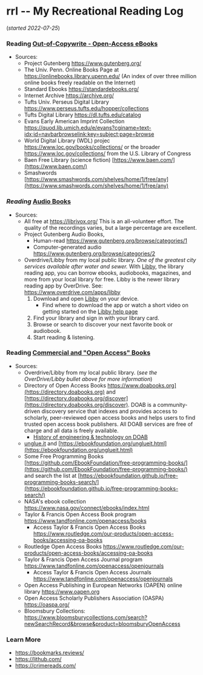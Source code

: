 # rrl -- My Recreational Reading Log
(*started 2022-07-25*)  

### Reading [Out-of-Copywrite - Open-Access eBooks](https://github.com/mccright/rrl/tree/main/OpenSourceTexts)  
* Sources:  
  * Project Gutenberg  https://www.gutenberg.org/  
  * The Univ. Penn. Online Books Page at  https://onlinebooks.library.upenn.edu/ (An index of over three million online books freely readable on the Internet)  
  * Standard Ebooks  https://standardebooks.org/  
  * Internet Archive https://archive.org/  
  * Tufts Univ. Perseus Digital Library https://www.perseus.tufts.edu/hopper/collections  
  * Tufts Digital Library https://dl.tufts.edu/catalog  
  * Evans Early American Imprint Collection  https://quod.lib.umich.edu/e/evans?cginame=text-idx;id=navbarbrowselink;key=subject;page=browse  
  * World Digital Library (WDL) projec https://www.loc.gov/books/collections/ or the broader https://www.loc.gov/collections/ from the U.S. Library of Congress  
  * Baen Free Library (science fiction) [https://www.baen.com/](https://www.baen.com/)  
  * Smashwords [https://www.smashwords.com/shelves/home/1/free/any](https://www.smashwords.com/shelves/home/1/free/any)  

### *Reading* [Audio Books](https://github.com/mccright/rrl/tree/main/AudioBooks)  
* Sources:  
  * All free at https://librivox.org/  This is an all-volunteer effort.  The quality of the recordings varies, but a large percentage are excellent.  
  * Project Gutenberg Audio Books,  
    * Human-read  https://www.gutenberg.org/browse/categories/1  
    * Computer-generated audio  https://www.gutenberg.org/browse/categories/2  
  * Overdrive/Libby from my local public library.  *One of the greatest city services available after water and sewer.*  With [Libby](https://www.overdrive.com/apps/libby), the library reading app, you can borrow ebooks, audiobooks, magazines, and more from your local library for free.  Libby is the newer library reading app by OverDrive. See: https://www.overdrive.com/apps/libby  
    1. Download and open [Libby](https://www.overdrive.com/apps/libby) on your device.  
	   * Find where to download the app or watch a short video on getting started on the [Libby help page](https://help.libbyapp.com/en-us/6103.htm?tocpath=Home%7CGetting%20started%7C_____1)  
    2. Find your library and sign in with your library card.  
    3. Browse or search to discover your next favorite book or audiobook.  
    4. Start reading & listening.  


### Reading [Commercial and "Open Access" Books](https://github.com/mccright/rrl/tree/main/Books)  
* Sources:  
  * Overdrive/Libby from my local public library. (*see the OverDrive/Libby bullet above for more information*)  
  * Directory of Open Access Books https://www.doabooks.org](https://directory.doabooks.org) and [https://directory.doabooks.org/discover](https://directory.doabooks.org/discover).  DOAB is a community-driven discovery service that indexes and provides access to scholarly, peer-reviewed open access books and helps users to find trusted open access book publishers. All DOAB services are free of charge and all data is freely available.  
    * [History of engineering & technology on DOAB](https://directory.doabooks.org/discover?query=history&filtertype=classification_text&filter_relational_operator=equals&filter=History+of+engineering+%26+technology)  
  * [unglue.it](https://unglue.it/) and [https://ebookfoundation.org/unglueit.html](https://ebookfoundation.org/unglueit.html)  
  * Some Free Programming Books [https://github.com/EbookFoundation/free-programming-books/](https://github.com/EbookFoundation/free-programming-books/) and search the list at [https://ebookfoundation.github.io/free-programming-books-search/](https://ebookfoundation.github.io/free-programming-books-search/)  
  * NASA's ebook collection https://www.nasa.gov/connect/ebooks/index.html  
  * Taylor & Francis Open Access Book program https://www.tandfonline.com/openaccess/books  
    * Access Taylor & Francis Open Access Books https://www.routledge.com/our-products/open-access-books/accessing-oa-books  
  * Routledge Open Access Books https://www.routledge.com/our-products/open-access-books/accessing-oa-books  
  * Taylor & Francis Open Access Journal program https://www.tandfonline.com/openaccess/openjournals  
    * Access Taylor & Francis Open Access Journals https://www.tandfonline.com/openaccess/openjournals  
  * Open Access Publishing in European Networks (OAPEN) online library https://www.oapen.org  
  * Open Access Scholarly Publishers Association (OASPA) https://oaspa.org/  
  * Bloomsbury Collections: https://www.bloomsburycollections.com/search?newSearchRecord&browse&product=bloomsburyOpenAccess  

### Learn More  
* https://bookmarks.reviews/  
* https://lithub.com/  
* https://crimereads.com/  
